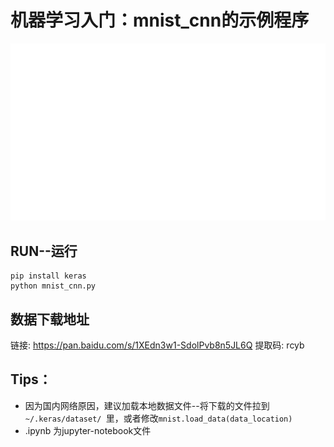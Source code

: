 # 机器学习入门：mnist_cnn的示例程序
![right](logo.gif)

## RUN--运行

```shell
pip install keras
python mnist_cnn.py
```
## 数据下载地址
链接: https://pan.baidu.com/s/1XEdn3w1-SdolPvb8n5JL6Q 提取码: rcyb 
## Tips：
* 因为国内网络原因，建议加载本地数据文件--将下载的文件拉到```~/.keras/dataset/ ```里，或者修改```mnist.load_data(data_location)```
* .ipynb 为jupyter-notebook文件

